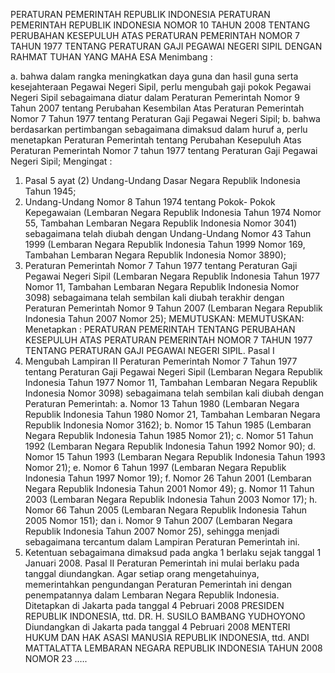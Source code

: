  PERATURAN PEMERINTAH REPUBLIK INDONESIA PERATURAN PEMERINTAH REPUBLIK INDONESIA NOMOR 10 TAHUN 2008 TENTANG PERUBAHAN KESEPULUH ATAS PERATURAN PEMERINTAH NOMOR 7 TAHUN 1977 TENTANG PERATURAN GAJI PEGAWAI NEGERI SIPIL
DENGAN RAHMAT TUHAN YANG MAHA ESA
Menimbang :

a. bahwa dalam rangka meningkatkan daya guna dan hasil guna serta kesejahteraan Pegawai Negeri Sipil, perlu mengubah gaji pokok Pegawai Negeri Sipil sebagaimana diatur dalam Peraturan Pemerintah Nomor 9 Tahun 2007 tentang Perubahan Kesembilan Atas Peraturan Pemerintah Nomor 7 Tahun 1977 tentang Peraturan Gaji Pegawai Negeri Sipil;
b. bahwa berdasarkan pertimbangan sebagaimana dimaksud dalam huruf a, perlu menetapkan Peraturan Pemerintah tentang Perubahan Kesepuluh Atas Peraturan Pemerintah Nomor 7 tahun 1977 tentang Peraturan Gaji Pegawai Negeri Sipil;
Mengingat :

1. Pasal 5 ayat (2) Undang-Undang Dasar Negara Republik Indonesia Tahun 1945;
2. Undang-Undang Nomor 8 Tahun 1974 tentang Pokok- Pokok Kepegawaian (Lembaran Negara Republik Indonesia Tahun 1974 Nomor 55, Tambahan Lembaran Negara Republik Indonesia Nomor 3041) sebagaimana telah diubah dengan Undang-Undang Nomor 43 Tahun 1999 (Lembaran Negara Republik Indonesia Tahun 1999 Nomor 169, Tambahan Lembaran Negara Republik Indonesia Nomor 3890);
3. Peraturan Pemerintah Nomor 7 Tahun 1977 tentang Peraturan Gaji Pegawai Negeri Sipil (Lembaran Negara Republik Indonesia Tahun 1977 Nomor 11, Tambahan Lembaran Negara Republik Indonesia Nomor 3098) sebagaimana telah sembilan kali diubah terakhir dengan Peraturan Pemerintah Nomor 9 Tahun 2007 (Lembaran Negara Republik Indonesia Tahun 2007 Nomor 25);
MEMUTUSKAN:
MEMUTUSKAN:
 Menetapkan : PERATURAN PEMERINTAH TENTANG PERUBAHAN KESEPULUH ATAS PERATURAN PEMERINTAH NOMOR 7 TAHUN 1977 TENTANG PERATURAN GAJI PEGAWAI NEGERI SIPIL.
Pasal I
1. Mengubah Lampiran II Peraturan Pemerintah Nomor 7 Tahun 1977 tentang Peraturan Gaji Pegawai Negeri Sipil (Lembaran Negara Republik Indonesia Tahun 1977 Nomor 11, Tambahan Lembaran Negara Republik Indonesia Nomor 3098) sebagaimana telah sembilan kali diubah dengan Peraturan Pemerintah:
a. Nomor 13 Tahun 1980 (Lembaran Negara Republik Indonesia Tahun 1980 Nomor 21, Tambahan Lembaran Negara Republik Indonesia Nomor 3162);
b. Nomor 15 Tahun 1985 (Lembaran Negara Republik Indonesia Tahun 1985 Nomor 21);
c. Nomor 51 Tahun 1992 (Lembaran Negara Republik Indonesia Tahun 1992 Nomor 90);
d. Nomor 15 Tahun 1993 (Lembaran Negara Republik Indonesia Tahun 1993 Nomor 21);
e. Nomor 6 Tahun 1997 (Lembaran Negara Republik Indonesia Tahun 1997 Nomor 19);
f. Nomor 26 Tahun 2001 (Lembaran Negara Republik Indonesia Tahun 2001 Nomor 49);
g. Nomor 11 Tahun 2003 (Lembaran Negara Republik Indonesia Tahun 2003 Nomor 17);
h. Nomor 66 Tahun 2005 (Lembaran Negara Republik Indonesia Tahun 2005 Nomor 151); dan
i. Nomor 9 Tahun 2007 (Lembaran Negara Republik Indonesia Tahun 2007 Nomor 25), sehingga menjadi sebagaimana tercantum dalam Lampiran Peraturan Pemerintah ini.
2. Ketentuan sebagaimana dimaksud pada angka 1 berlaku sejak tanggal 1 Januari 2008.
Pasal II
Peraturan Pemerintah ini mulai berlaku pada tanggal diundangkan.
Agar setiap orang mengetahuinya, memerintahkan pengundangan Peraturan Pemerintah ini dengan penempatannya dalam Lembaran Negara Republik Indonesia. Ditetapkan di Jakarta pada tanggal 4 Pebruari 2008 PRESIDEN REPUBLIK INDONESIA, ttd. DR. H. SUSILO BAMBANG YUDHOYONO Diundangkan di Jakarta pada tanggal 4 Pebruari 2008 MENTERI HUKUM DAN HAK ASASI MANUSIA REPUBLIK INDONESIA, ttd. ANDI MATTALATTA LEMBARAN NEGARA REPUBLIK INDONESIA TAHUN 2008 NOMOR 23 .….